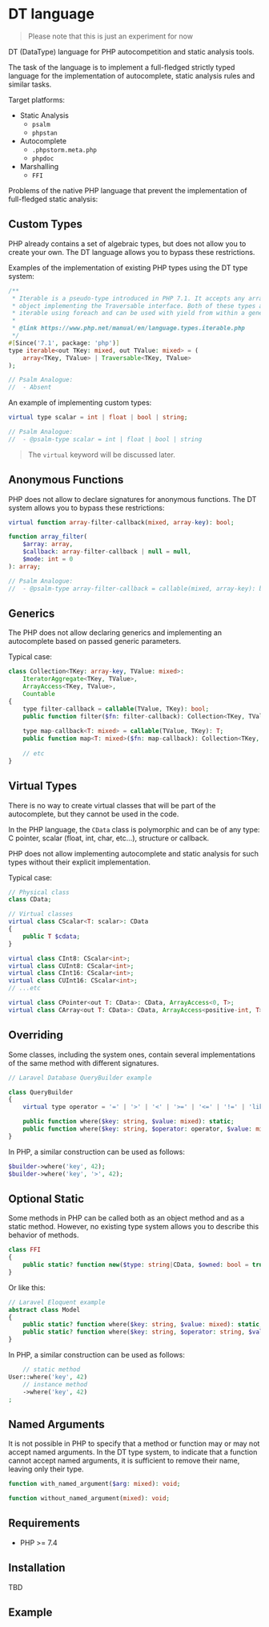 # DT language

> Please note that this is just an experiment for now

DT (DataType) language for PHP autocompetition and static analysis tools.

The task of the language is to implement a full-fledged strictly typed language
for the implementation of autocomplete, static analysis rules and similar tasks.

Target platforms:

- Static Analysis
    - `psalm`
    - `phpstan`
- Autocomplete
    - `.phpstorm.meta.php`
    - `phpdoc`
- Marshalling
    - `FFI`

Problems of the native PHP language that prevent the implementation of 
full-fledged static analysis:

## Custom Types

PHP already contains a set of algebraic types, but does not allow you to 
create your own. The DT language allows you to bypass these restrictions.

Examples of the implementation of existing PHP types using the DT type system:

```php
/**
 * Iterable is a pseudo-type introduced in PHP 7.1. It accepts any array or
 * object implementing the Traversable interface. Both of these types are
 * iterable using foreach and can be used with yield from within a generator.
 *
 * @link https://www.php.net/manual/en/language.types.iterable.php
 */
#[Since('7.1', package: 'php')]
type iterable<out TKey: mixed, out TValue: mixed> = (
    array<TKey, TValue> | Traversable<TKey, TValue>
);

// Psalm Analogue:
//  - Absent
```

An example of implementing custom types:

```php
virtual type scalar = int | float | bool | string;

// Psalm Analogue:
//  - @psalm-type scalar = int | float | bool | string
```

> The `virtual` keyword will be discussed later.

## Anonymous Functions

PHP does not allow to declare signatures for anonymous functions. The DT system 
allows you to bypass these restrictions:

```php
virtual function array-filter-callback(mixed, array-key): bool;

function array_filter(
    $array: array,
    $callback: array-filter-callback | null = null,
    $mode: int = 0
): array;

// Psalm Analogue:
//  - @psalm-type array-filter-callback = callable(mixed, array-key): bool
```

## Generics

The PHP does not allow declaring generics and implementing an autocomplete 
based on passed generic parameters.

Typical case:

```php
class Collection<TKey: array-key, TValue: mixed>: 
    IteratorAggregate<TKey, TValue>, 
    ArrayAccess<TKey, TValue>, 
    Countable
{
    type filter-callback = callable(TValue, TKey): bool;
    public function filter($fn: filter-callback): Collection<TKey, TValue>;
    
    type map-callback<T: mixed> = callable(TValue, TKey): T;
    public function map<T: mixed>($fn: map-callback): Collection<TKey, T>;
    
    // etc
}
```

## Virtual Types

There is no way to create virtual classes that will be part of the autocomplete,
but they cannot be used in the code.

In the PHP language, the `CData` class is polymorphic and can be of any type: 
C pointer, scalar (float, int, char, etc...), structure or callback.

PHP does not allow implementing autocomplete and static analysis for such 
types without their explicit implementation.

Typical case:

```php
// Physical class
class CData;

// Virtual classes
virtual class CScalar<T: scalar>: CData
{
    public T $cdata;
}

virtual class CInt8: CScalar<int>;
virtual class CUInt8: CScalar<int>;
virtual class CInt16: CScalar<int>;
virtual class CUInt16: CScalar<int>;
// ...etc

virtual class CPointer<out T: CData>: CData, ArrayAccess<0, T>;
virtual class CArray<out T: CData>: CData, ArrayAccess<positive-int, T>;
```

## Overriding

Some classes, including the system ones, contain several implementations 
of the same method with different signatures.

```php
// Laravel Database QueryBuilder example

class QueryBuilder
{
    virtual type operator = '=' | '>' | '<' | '>=' | '<=' | '!=' | 'like' | 'not like';

    public function where($key: string, $value: mixed): static;
    public function where($key: string, $operator: operator, $value: mixed): static;
}
```

In PHP, a similar construction can be used as follows:

```php
$builder->where('key', 42);
$builder->where('key', '>', 42);
```

## Optional Static

Some methods in PHP can be called both as an object method and as a static 
method. However, no existing type system allows you to describe this behavior 
of methods.

```php
class FFI
{
    public static? function new($type: string|CData, $owned: bool = true, $persistent: bool = false): CData;
}
```

Or like this:

```php
// Laravel Eloquent example
abstract class Model
{
    public static? function where($key: string, $value: mixed): static;
    public static? function where($key: string, $operator: string, $value: mixed): static;
}
```

In PHP, a similar construction can be used as follows:

```php
    // static method
User::where('key', 42)
    // instance method
    ->where('key', 42)
;
```

## Named Arguments

It is not possible in PHP to specify that a method or function may or may not 
accept named arguments. In the DT type system, to indicate that a function 
cannot accept named arguments, it is sufficient to remove their name, leaving 
only their type.

```php
function with_named_argument($arg: mixed): void;

function without_named_argument(mixed): void;
```

## Requirements

- PHP >= 7.4

## Installation

TBD

## Example
